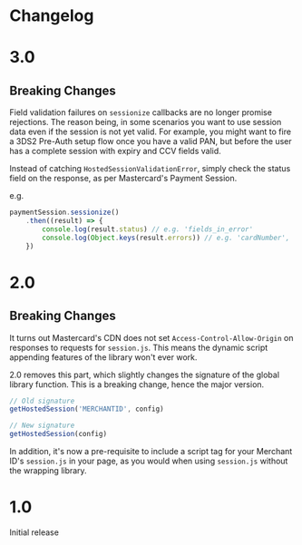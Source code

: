 # Changelog

# 3.0

## Breaking Changes

Field validation failures on `sessionize` callbacks are no longer promise rejections. The reason
being, in some scenarios you want to use session data even if the session is not yet valid. For
example, you might want to fire a 3DS2 Pre-Auth setup flow once you have a valid PAN, but before
the user has a complete session with expiry and CCV fields valid.

Instead of catching `HostedSessionValidationError`, simply check the status field on the response,
as per Mastercard's Payment Session.

e.g.

```javascript
paymentSession.sessionize()
    .then((result) => {
        console.log(result.status) // e.g. 'fields_in_error'
        console.log(Object.keys(result.errors)) // e.g. 'cardNumber', 'securityCode' 
    })
```  

# 2.0

## Breaking Changes

It turns out Mastercard's CDN does not set `Access-Control-Allow-Origin` on responses to requests
for `session.js`. This means the dynamic script appending features of the library won't ever work.

2.0 removes this part, which slightly changes the signature of the global library function. This is
a breaking change, hence the major version.

```js
// Old signature
getHostedSession('MERCHANTID', config)

// New signature
getHostedSession(config)
```

In addition, it's now a pre-requisite to include a script tag for your Merchant ID's `session.js`
in your page, as you would when using `session.js` without the wrapping library.
 
# 1.0

Initial release